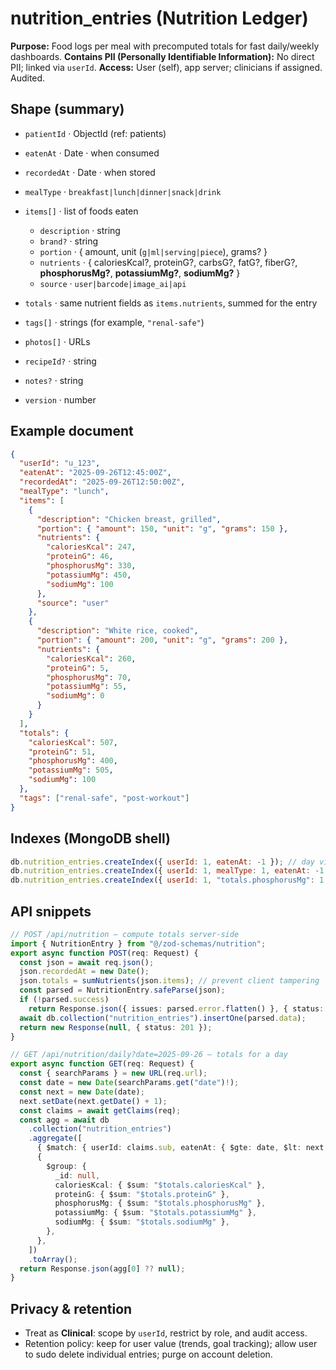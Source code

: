 # nutrition_entries (Nutrition Ledger)

**Purpose:** Food logs per meal with precomputed totals for fast daily/weekly dashboards.
**Contains PII (Personally Identifiable Information):** No direct PII; linked via `userId`.
**Access:** User (self), app server; clinicians if assigned. Audited.

## Shape (summary)

- `patientId` · ObjectId (ref: patients)
- `eatenAt` · Date · when consumed
- `recordedAt` · Date · when stored
- `mealType` · `breakfast|lunch|dinner|snack|drink`
- `items[]` · list of foods eaten

  - `description` · string
  - `brand?` · string
  - `portion` · { amount, unit (`g|ml|serving|piece`), grams? }
  - `nutrients` · { caloriesKcal?, proteinG?, carbsG?, fatG?, fiberG?, **phosphorusMg?**, **potassiumMg?**, **sodiumMg?** }
  - `source` · `user|barcode|image_ai|api`

- `totals` · same nutrient fields as `items.nutrients`, summed for the entry
- `tags[]` · strings (for example, `"renal-safe"`)
- `photos[]` · URLs
- `recipeId?` · string
- `notes?` · string
- `version` · number

## Example document

```json
{
  "userId": "u_123",
  "eatenAt": "2025-09-26T12:45:00Z",
  "recordedAt": "2025-09-26T12:50:00Z",
  "mealType": "lunch",
  "items": [
    {
      "description": "Chicken breast, grilled",
      "portion": { "amount": 150, "unit": "g", "grams": 150 },
      "nutrients": {
        "caloriesKcal": 247,
        "proteinG": 46,
        "phosphorusMg": 330,
        "potassiumMg": 450,
        "sodiumMg": 100
      },
      "source": "user"
    },
    {
      "description": "White rice, cooked",
      "portion": { "amount": 200, "unit": "g", "grams": 200 },
      "nutrients": {
        "caloriesKcal": 260,
        "proteinG": 5,
        "phosphorusMg": 70,
        "potassiumMg": 55,
        "sodiumMg": 0
      }
    }
  ],
  "totals": {
    "caloriesKcal": 507,
    "proteinG": 51,
    "phosphorusMg": 400,
    "potassiumMg": 505,
    "sodiumMg": 100
  },
  "tags": ["renal-safe", "post-workout"]
}
```

## Indexes (MongoDB shell)

```js
db.nutrition_entries.createIndex({ userId: 1, eatenAt: -1 }); // day views
db.nutrition_entries.createIndex({ userId: 1, mealType: 1, eatenAt: -1 }); // filters
db.nutrition_entries.createIndex({ userId: 1, "totals.phosphorusMg": 1 }); // renal queries
```

## API snippets

```ts
// POST /api/nutrition — compute totals server-side
import { NutritionEntry } from "@/zod-schemas/nutrition";
export async function POST(req: Request) {
  const json = await req.json();
  json.recordedAt = new Date();
  json.totals = sumNutrients(json.items); // prevent client tampering
  const parsed = NutritionEntry.safeParse(json);
  if (!parsed.success)
    return Response.json({ issues: parsed.error.flatten() }, { status: 422 });
  await db.collection("nutrition_entries").insertOne(parsed.data);
  return new Response(null, { status: 201 });
}
```

```ts
// GET /api/nutrition/daily?date=2025-09-26 — totals for a day
export async function GET(req: Request) {
  const { searchParams } = new URL(req.url);
  const date = new Date(searchParams.get("date")!);
  const next = new Date(date);
  next.setDate(next.getDate() + 1);
  const claims = await getClaims(req);
  const agg = await db
    .collection("nutrition_entries")
    .aggregate([
      { $match: { userId: claims.sub, eatenAt: { $gte: date, $lt: next } } },
      {
        $group: {
          _id: null,
          caloriesKcal: { $sum: "$totals.caloriesKcal" },
          proteinG: { $sum: "$totals.proteinG" },
          phosphorusMg: { $sum: "$totals.phosphorusMg" },
          potassiumMg: { $sum: "$totals.potassiumMg" },
          sodiumMg: { $sum: "$totals.sodiumMg" },
        },
      },
    ])
    .toArray();
  return Response.json(agg[0] ?? null);
}
```

## Privacy & retention

- Treat as **Clinical**: scope by `userId`, restrict by role, and audit access.
- Retention policy: keep for user value (trends, goal tracking); allow user to sudo delete individual entries; purge on account deletion.
